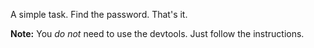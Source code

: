 A simple task. Find the password. That's it.

**Note:** You *do not* need to use the devtools. Just follow the instructions.
